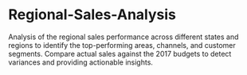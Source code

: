 # Regional-Sales-Analysis
Analysis of  the regional sales performance across different states and regions to identify the top-performing areas, channels, and customer segments. Compare actual sales against the 2017 budgets to detect variances and providing actionable insights.
